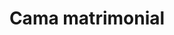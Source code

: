 ---
layout: ../../../layouts/ProductLayout.astro
title: 'Cama matrimonial'
pubDate: 2022-07-01
description: 'Fabricación de cama matrimonial.'
slug: '/products/camas/matrimonial-12'

image:
    url: '/images/webp/camas/matrimonial-12.webp'
    alt: 'The Astro logo on a dark background with a pink glow.'
    metaurl: '/images/jpeg/camas/matrimonial-12.jpeg'
tags: ["astro", "blogging", "learning in public"]
---